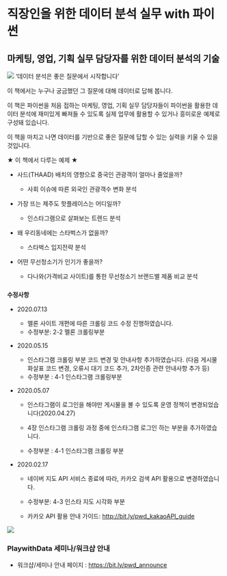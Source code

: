# 직장인을 위한 데이터 분석 실무 with 파이썬
## 마케팅, 영업, 기획 실무 담당자를 위한 데이터 분석의 기술 

<img src = 'https://wikibook.co.kr/images/cover/s/9791158391836.jpg'>
‘데이터 분석은 좋은 질문에서 시작합니다’


이 책에서는 누구나 궁금했던 그 질문에 대해 데이터로 답해 봅니다. 


이 책은 파이썬을 처음 접하는 마케팅, 영업, 기획 실무 담당자들이 파이썬을 활용한 데이터 분석에 재미있게 빠져들 수 있도록 실제 업무에 활용할 수 있거나 흥미로운 예제로 구성돼 있습니다. 


이 책을 마치고 나면 데이터를 기반으로 좋은 질문에 답할 수 있는 실력을 키울 수 있을 것입니다.

★ 이 책에서 다루는 예제 ★

* 사드(THAAD) 배치의 영향으로 중국인 관광객이 얼마나 줄었을까?
	* 사회 이슈에 따른 외국인 관광객수 변화 분석

* 가장 뜨는 제주도 핫플레이스는 어디일까?
	* 인스타그램으로 살펴보는 트렌드 분석

* 왜 우리동네에는 스타벅스가 없을까?
	* 스타벅스 입지전략 분석

* 어떤 무선청소기가 인기가 좋을까?
	* 다나와(가격비교 사이트)를 통한 무선청소기 브랜드별 제품 비교 분석




### `수정사항`

- 2020.07.13
    - 멜론 사이트 개편에 따른 크롤링 코드 수정 진행하였습니다.   
    - 수정부분: 2-2 멜론 크롤링부분  



- 2020.05.15
    - 인스타그램 크롤링 부분 코드 변경 및 안내사항 추가하였습니다. (다음 게시물 화살표 코드 변경, 오류시 대기 코드 추가, 2차인증 관련 안내사항 추가 등)
    - 수정부분 : 4-1 인스타그램 크롤링부분



- 2020.05.07
    - 인스타그램이 로그인을 해야만 게시물을 볼 수 있도록 운영 정책이 변경되었습니다(2020.04.27)
    
    - 4장 인스타그램 크롤링 과정 중에 인스타그램 로그인 하는 부분을 추가하였습니다. 
    
    - 수정부분 : 4-1 인스타그램 크롤링 부분


- 2020.02.17 
    
    - 네이버 지도 API 서비스 종료에 따라, 카카오 검색 API 활용으로 변경하였습니다. 
    
    - 수정부분: 4-3 인스타 지도 시각화 부분
    
    - 카카오 API 활용 안내 가이드: http://bit.ly/pwd_kakaoAPI_guide
    
    


<img src = 'https://wikibook.co.kr/images/images/playwithdata_Detail.jpg'>




### PlaywithData 세미나/워크샵 안내

- 워크샵/세미나 안내 페이지 : https://bit.ly/pwd_announce
